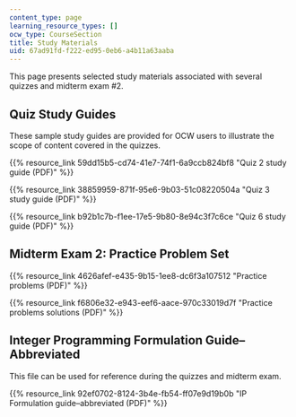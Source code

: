```yaml
---
content_type: page
learning_resource_types: []
ocw_type: CourseSection
title: Study Materials
uid: 67ad91fd-f222-ed95-0eb6-a4b11a63aaba
---
```


This page presents selected study materials associated with several quizzes and midterm exam #2.

Quiz Study Guides
-----------------

These sample study guides are provided for OCW users to illustrate the scope of content covered in the quizzes.

{{% resource_link 59dd15b5-cd74-41e7-74f1-6a9ccb824bf8 "Quiz 2 study guide (PDF)" %}}

{{% resource_link 38859959-871f-95e6-9b03-51c08220504a "Quiz 3 study guide (PDF)" %}}

{{% resource_link b92b1c7b-f1ee-17e5-9b80-8e94c3f7c6ce "Quiz 6 study guide (PDF)" %}}

Midterm Exam 2: Practice Problem Set
------------------------------------

{{% resource_link 4626afef-e435-9b15-1ee8-dc6f3a107512 "Practice problems (PDF)" %}}

{{% resource_link f6806e32-e943-eef6-aace-970c33019d7f "Practice problems solutions (PDF)" %}}

Integer Programming Formulation Guide–Abbreviated
-------------------------------------------------

This file can be used for reference during the quizzes and midterm exam.

{{% resource_link 92ef0702-8124-3b4e-fb54-ff07e9d19b0b "IP Formulation guide–abbreviated (PDF)" %}}